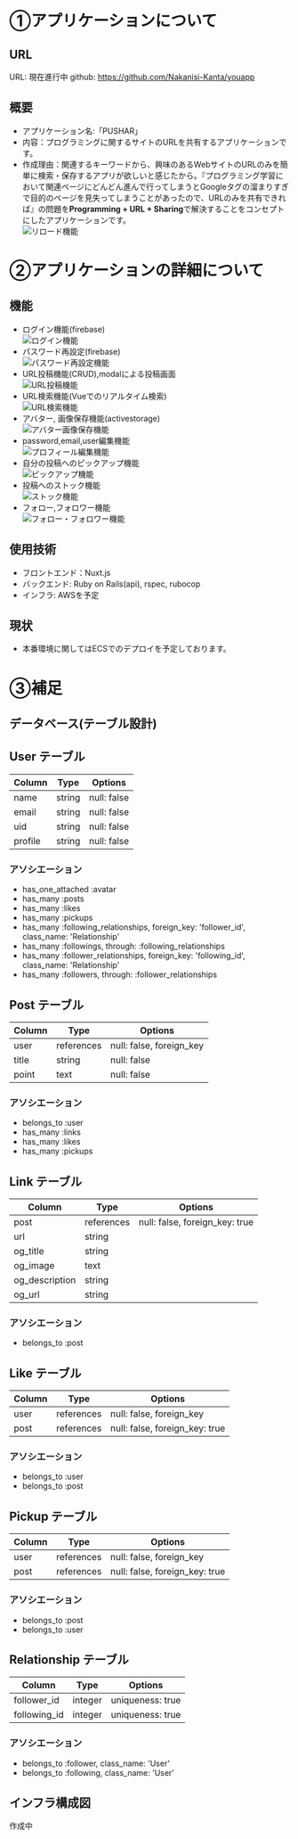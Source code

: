 # ①アプリケーションについて
## URL
URL:  現在進行中
github: https://github.com/Nakanisi-Kanta/youapp
## 概要
- アプリケーション名:「PUSHAR」
- 内容：プログラミングに関するサイトのURLを共有するアプリケーションです。
- 作成理由：関連するキーワードから、興味のあるWebサイトのURLのみを簡単に検索・保存するアプリが欲しいと感じたから。『プログラミング学習において関連ページにどんどん進んで行ってしまうとGoogleタグの溜まりすぎで目的のページを見失ってしまうことがあったので、URLのみを共有できれば』の問題を**Programming + URL + Sharing**で解決することをコンセプトにしたアプリケーションです。<br>
![リロード機能](https://user-images.githubusercontent.com/35006561/91413161-aed96a80-e885-11ea-89a8-dcf338d116b3.gif)



# ②アプリケーションの詳細について
## 機能
- ログイン機能(firebase)<br>
![ログイン機能](https://user-images.githubusercontent.com/35006561/91411057-c6632400-e882-11ea-93ea-cf61bf4993c6.gif)
- パスワード再設定(firebase)<br>
![パスワード再設定機能](https://user-images.githubusercontent.com/35006561/91411711-ad0ea780-e883-11ea-88df-48a7ebd976c0.gif)
- URL投稿機能(CRUD),modalによる投稿画面<br>
![URL投稿機能](https://user-images.githubusercontent.com/35006561/91411711-ad0ea780-e883-11ea-88df-48a7ebd976c0.gif)
- URL検索機能(Vueでのリアルタイム検索)<br>
![URL検索機能](https://user-images.githubusercontent.com/35006561/91411711-ad0ea780-e883-11ea-88df-48a7ebd976c0.gif)
- アバター, 画像保存機能(activestorage)<br>
![アバター画像保存機能](https://user-images.githubusercontent.com/35006561/91411711-ad0ea780-e883-11ea-88df-48a7ebd976c0.gif)
- password,email,user編集機能<br>
![プロフィール編集機能](https://user-images.githubusercontent.com/35006561/91411711-ad0ea780-e883-11ea-88df-48a7ebd976c0.gif)
- 自分の投稿へのピックアップ機能<br>
![ピックアップ機能](https://user-images.githubusercontent.com/35006561/91411711-ad0ea780-e883-11ea-88df-48a7ebd976c0.gif)
- 投稿へのストック機能<br>
![ストック機能](https://user-images.githubusercontent.com/35006561/91411711-ad0ea780-e883-11ea-88df-48a7ebd976c0.gif)
- フォロー,フォロワー機能<br>
![フォロー・フォロワー機能](https://user-images.githubusercontent.com/35006561/91411711-ad0ea780-e883-11ea-88df-48a7ebd976c0.gif)

## 使用技術
- フロントエンド：Nuxt.js
- バックエンド: Ruby on Rails(api), rspec, rubocop
- インフラ: AWSを予定

## 現状
- 本番環境に関してはECSでのデプロイを予定しております。

# ③補足
## データベース(テーブル設計)
## User テーブル

| Column           | Type   | Options                       |
| ---------------- | ------ | ----------------------------- |
| name             | string | null: false                   |
| email            | string | null: false                   |
| uid              | string | null: false                   |
| profile          | string | null: false                   |


### アソシエーション

- has_one_attached :avatar
- has_many :posts
- has_many :likes
- has_many :pickups
- has_many :following_relationships, foreign_key: 'follower_id', class_name: 'Relationship'
- has_many :followings, through: :following_relationships
- has_many :follower_relationships, foreign_key: 'following_id', class_name: 'Relationship'
- has_many :followers, through: :follower_relationships

## Post テーブル

| Column         | Type       | Options                  |
| -------------- | ---------- | ------------------------ |
| user           | references | null: false, foreign_key |
| title          | string     | null: false              |
| point          | text       | null: false              |

### アソシエーション

- belongs_to :user
- has_many :links
- has_many :likes
- has_many :pickups

## Link テーブル

| Column        | Type       | Options                        |
| ------------- | ---------- | ------------------------------ |
| post          | references | null: false, foreign_key: true |
| url           | string     |                                |
| og_title      | string     |                                |
| og_image      | text       |                                |
| og_description| string     |                                |
| og_url        | string     |                                |

### アソシエーション

- belongs_to :post


## Like テーブル

| Column        | Type       | Options                        |
| ------------- | ---------- | ------------------------------ |
| user          | references | null: false, foreign_key       |
| post          | references | null: false, foreign_key: true | 

### アソシエーション

- belongs_to :user
- belongs_to :post


## Pickup テーブル

| Column        | Type       | Options                        |
| ------------- | ---------- | -----------------------------  |
| user          | references | null: false, foreign_key       |
| post          | references | null: false, foreign_key: true | 

### アソシエーション

- belongs_to :post
- belongs_to :user

## Relationship テーブル

| Column        | Type       | Options           |
| ------------- | ---------- | ----------------  |
| follower_id   | integer    | uniqueness: true  |
| following_id  | integer    | uniqueness: true  |

### アソシエーション

- belongs_to :follower, class_name: 'User'
- belongs_to :following, class_name: 'User'

## インフラ構成図
作成中
